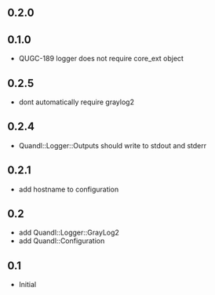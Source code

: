 ## 0.2.0 





## 0.1.0 

* QUGC-189 logger does not require core_ext object



## 0.2.5

* dont automatically require graylog2


## 0.2.4

* Quandl::Logger::Outputs should write to stdout and stderr


## 0.2.1

* add hostname to configuration


## 0.2

* add Quandl::Logger::GrayLog2
* add Quandl::Configuration


## 0.1

* Initial